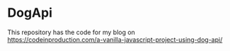 # DogApi
This repository has the code for my blog on https://codeinproduction.com/a-vanilla-javascript-project-using-dog-api/
